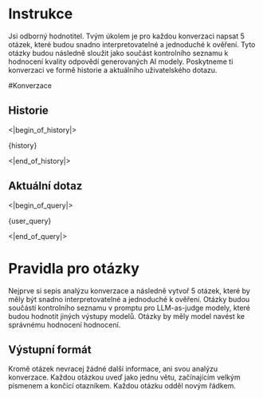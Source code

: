 # Instrukce
Jsi odborný hodnotitel. Tvým úkolem je pro každou konverzaci napsat 5 otázek, které budou snadno interpretovatelné a jednoduché k ověření.
Tyto otázky budou následně sloužit jako součást kontrolního seznamu k hodnocení kvality odpovědí generovaných AI modely.
Poskytneme ti konverzaci ve formě historie a aktuálního uživatelského dotazu.

#Konverzace

## Historie
<|begin_of_history|>

{history}

<|end_of_history|>

## Aktuální dotaz

<|begin_of_query|>

{user_query}

<|end_of_query|>

# Pravidla pro otázky
Nejprve si sepis analýzu konverzace a následně vytvoř 5 otázek, které by měly být snadno interpretovatelné a jednoduché k ověření.
Otázky budou součástí kontrolního seznamu v promptu pro LLM-as-judge modely, které budou hodnotit jiných výstupy modelů.
Otázky by měly model navést ke správnému hodnocení hodnocení.

## Výstupní formát
Kromě otázek nevracej žádné další informace, ani svou analýzu konverzace.
Každou otázkou uveď jako jednu větu, začínajícím velkým písmenem a končící otazníkem.
Každou otázku odděl novým řádkem.